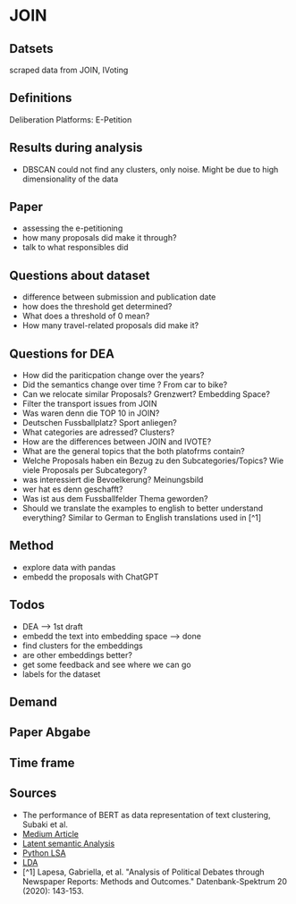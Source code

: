 # JOIN

## Datsets
scraped data from JOIN, IVoting

## Definitions

Deliberation Platforms: E-Petition

## Results during analysis

* DBSCAN could not find any clusters, only noise. Might be due to high dimensionality of the data


## Paper

* assessing the e-petitioning 
* how many proposals did make it through?
* talk to what responsibles did

## Questions about dataset
* difference between submission and publication date
* how does the threshold get determined?
* What does a threshold of 0 mean?
* How many travel-related proposals did make it?

## Questions for DEA

* How did the pariticpation change over the years?
* Did the semantics change over time ? From car to bike?
* Can we relocate similar Proposals? Grenzwert? Embedding Space?
* Filter the transport issues from JOIN
* Was waren denn die TOP 10 in JOIN?
* Deutschen Fussballplatz? Sport anliegen?
* What categories are adressed? Clusters?
* How are the differences between JOIN and IVOTE?
* What are the general topics that the both platofrms contain?
* Welche Proposals haben ein Bezug zu den Subcategories/Topics? Wie viele Proposals per Subcategory?
* was interessiert die Bevoelkerung? Meinungsbild
* wer hat es denn geschafft?
* Was ist aus dem Fussballfelder Thema geworden?
* Should we translate the examples to english to better understand everything? Similar to German to English translations used in [^1]


## Method
* explore data with pandas
* embedd the proposals with ChatGPT

## Todos
* DEA --> 1st draft
* embedd the text into embedding space --> done
* find clusters for the embeddings
* are other embeddings better?
* get some feedback and see where we can go
* labels for the dataset


## Demand


## Paper Abgabe


## Time frame


## Sources 

* The performance of BERT as data representation of text clustering, Subaki et al.
* [Medium Article](https://towardsdatascience.com/a-friendly-introduction-to-text-clustering-fa996bcefd04)
* [Latent semantic Analysis](https://en.wikipedia.org/wiki/Latent_semantic_analysis)
* [Python LSA](https://www.datacamp.com/tutorial/discovering-hidden-topics-python)
* [LDA](https://towardsdatascience.com/a-friendly-introduction-to-text-clustering-fa996bcefd04)
* [^1] Lapesa, Gabriella, et al. "Analysis of Political Debates through Newspaper Reports: Methods and Outcomes." Datenbank-Spektrum 20 (2020): 143-153.



